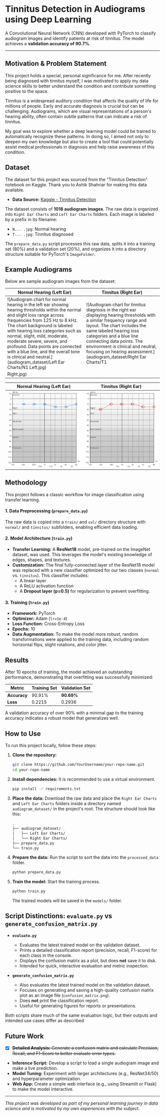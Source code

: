 # Tinnitus Detection in Audiograms using Deep Learning

A Convolutional Neural Network (CNN) developed with PyTorch to classify audiogram images and identify patients at risk of tinnitus. The model achieves a **validation accuracy of 90.7%**.

---

## Motivation & Problem Statement

This project holds a special, personal significance for me. After recently being diagnosed with tinnitus myself, I was motivated to apply my data science skills to better understand the condition and contribute something positive to the space.

Tinnitus is a widespread auditory condition that affects the quality of life for millions of people. Early and accurate diagnosis is crucial but can be challenging. Audiograms, which are visual representations of a person's hearing ability, often contain subtle patterns that can indicate a risk of tinnitus.

My goal was to explore whether a deep learning model could be trained to automatically recognize these patterns. In doing so, I aimed not only to deepen my own knowledge but also to create a tool that could potentially assist medical professionals in diagnosis and help raise awareness of this condition.

## Dataset

The dataset for this project was sourced from the "Tinnitus Detection" notebook on Kaggle. Thank you to Ashik Shahriar for making this data available.
*   **Data Source:** [Kaggle - Tinnitus Detection](https://www.kaggle.com/code/ashikshahriar/tinnitus-detection/notebook)

The dataset consists of **1018 audiogram images**. The raw data is organized into `Right Ear Charts` and `Left Ear Charts` folders. Each image is labeled by a prefix in its filename:
*   `N... .jpg`: Normal hearing
*   `T... .jpg`: Tinnitus diagnosed

The `prepare_data.py` script processes this raw data, splits it into a training set (80%) and a validation set (20%), and organizes it into a directory structure suitable for PyTorch's `ImageFolder`.

## Example Audiograms

Below are sample audiogram images from the dataset:

| Normal Hearing (Left Ear) | Tinnitus (Right Ear) |
|---------------------------|----------------------|
| ![Audiogram chart for normal hearing in the left ear showing hearing thresholds within the normal and slight loss range across frequencies from 125 Hz to 8 kHz. The chart background is labeled with hearing loss categories such as normal, slight, mild, moderate, moderate severe, severe, and profound. Data points are connected with a blue line, and the overall tone is clinical and neutral.] (audiogram_dataset/Left Ear Charts/N1 Left.jpg) | ![Audiogram chart for tinnitus diagnosis in the right ear displaying hearing thresholds with a similar frequency range and layout. The chart includes the same labeled hearing loss categories and a blue line connecting data points. The environment is clinical and neutral, focusing on hearing assessment.] (audiogram_dataset/Right Ear Charts/T1
 Right.jpg) |


| Normal Hearing (Left Ear) | Tinnitus (Right Ear) |
|---------------------------|----------------------|
| ![Normal Left](audiogram_dataset/Left%20Ear%20Charts/N1%20Left.jpg) | ![Tinnitus Right](audiogram_dataset/Right%20Ear%20Charts/T1%20Right.jpg) |



## Methodology

This project follows a classic workflow for image classification using transfer learning.

#### 1. Data Preprocessing (`prepare_data.py`)
The raw data is copied into a `train/` and `val/` directory structure with `normal/` and `tinnitus/` subfolders, enabling efficient data loading.

#### 2. Model Architecture (`train.py`)
*   **Transfer Learning:** A **ResNet18** model, pre-trained on the ImageNet dataset, was used. This leverages the model's existing knowledge of edges, shapes, and textures.
*   **Customization:** The final fully-connected layer of the ResNet18 model was replaced with a new classifier optimized for our two classes (`normal` vs. `tinnitus`). This classifier includes:
    *   A linear layer
    *   A ReLU activation function
    *   A **Dropout layer (p=0.5)** for regularization to prevent overfitting.

#### 3. Training (`train.py`)
*   **Framework:** PyTorch
*   **Optimizer:** Adam (`lr=1e-4`)
*   **Loss Function:** Cross-Entropy Loss
*   **Epochs:** 10
*   **Data Augmentation:** To make the model more robust, random transformations were applied to the training data, including random horizontal flips, slight rotations, and color jitter.

## Results

After 10 epochs of training, the model achieved an outstanding performance, demonstrating that overfitting was successfully minimized:

| Metric         | Training Set | Validation Set   |
| -------------- | ------------ | ---------------- |
| **Accuracy**   | 90.91%       | **90.69%**       |
| **Loss**       | 0.2215       | 0.2936           |

A validation accuracy of over 90% with a minimal gap to the training accuracy indicates a robust model that generalizes well.

## How to Use

To run this project locally, follow these steps:

1.  **Clone the repository:**
    ```bash
    git clone https://github.com/YourUsername/your-repo-name.git
    cd your-repo-name
    ```

2.  **Install dependencies:**
    It is recommended to use a virtual environment.
    ```bash
    pip install -r requirements.txt
    ```

3.  **Place the data:**
    Download the raw data and place the `Right Ear Charts` and `Left Ear Charts` folders inside a directory named `audiogram_dataset/` in the project's root. The structure should look like this:
    ```
    .
    ├── audiogram_dataset/
    │   ├── Left Ear Charts/
    │   └── Right Ear Charts/
    ├── prepare_data.py
    └── train.py
    ```

4.  **Prepare the data:**
    Run the script to sort the data into the `processed_data` folder.
    ```bash
    python prepare_data.py
    ```

5.  **Train the model:**
    Start the training process.
    ```bash
    python train.py
    ```
    The trained models will be saved in the `models/` folder.

## Script Distinctions: `evaluate.py` vs `generate_confusion_matrix.py`

- **`evaluate.py`**
  - Evaluates the latest trained model on the validation dataset.
  - Prints a detailed classification report (precision, recall, F1-score) for each class in the console.
  - Displays the confusion matrix as a plot, but does **not** save it to disk.
  - Intended for quick, interactive evaluation and metric inspection.

- **`generate_confusion_matrix.py`**
  - Also evaluates the latest trained model on the validation dataset.
  - Focuses on generating and saving a high-quality confusion matrix plot as an image file (`confusion_matrix.png`).
  - Does **not** print the classification report.
  - Useful for generating figures for reports or presentations.

Both scripts share much of the same evaluation logic, but their outputs and intended use cases differ as described
    

## Future Work

- [x] ~~**Detailed Analysis:** Generate a confusion matrix and calculate Precision, Recall, and F1-Score to better evaluate error types.~~
*   **Inference Script:** Develop a script to load a single audiogram image and make a live prediction.
*   **Model Tuning:** Experiment with larger architectures (e.g., ResNet34/50) and hyperparameter optimization.
*   **Web App:** Create a simple web interface (e.g., using Streamlit or Flask) to make the model interactive.
---
*This project was developed as part of my personal learning journey in data science and is motivated by my own experiences with the subject.*

